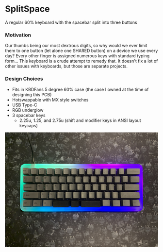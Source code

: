 # SplitSpace
A regular 60% keyboard with the spacebar split into three buttons

### Motivation
Our thumbs being our most dextrous digits, so why would we ever limit them to one button (let alone one SHARED button) on a device we use every day? Every other finger is assigned numerous keys with standard typing form... This keyboard is a crude attempt to remedy that. It doesn't fix a lot of other issues with keyboards, but those are separate projects.

### Design Choices
- Fits in KBDFans 5 degree 60% case (the case I owned at the time of designing this PCB)
- Hotswappable with MX style switches
- USB Type-C
- RGB underglow
- 3 spacebar keys
  - 2.25u, 1.25, and 2.75u (shift and modifier keys in ANSI layout keycaps)

![top-down image](Images/top-down.jpg)
